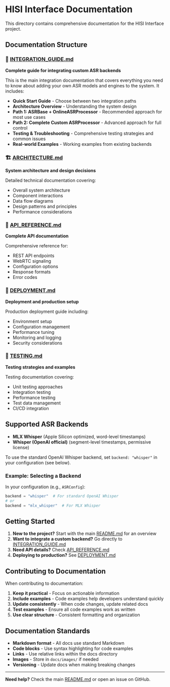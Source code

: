 # HISI Interface Documentation

This directory contains comprehensive documentation for the HISI Interface project.

## Documentation Structure

### 📖 [INTEGRATION_GUIDE.md](INTEGRATION_GUIDE.md)
**Complete guide for integrating custom ASR backends**

This is the main integration documentation that covers everything you need to know about adding your own ASR models and engines to the system. It includes:

- **Quick Start Guide** - Choose between two integration paths
- **Architecture Overview** - Understanding the system design
- **Path 1: ASRBase + OnlineASRProcessor** - Recommended approach for most use cases
- **Path 2: Complete Custom ASRProcessor** - Advanced approach for full control
- **Testing & Troubleshooting** - Comprehensive testing strategies and common issues
- **Real-world Examples** - Working examples from existing backends

### 🏗️ [ARCHITECTURE.md](ARCHITECTURE.md)
**System architecture and design decisions**

Detailed technical documentation covering:
- Overall system architecture
- Component interactions
- Data flow diagrams
- Design patterns and principles
- Performance considerations

### 🔧 [API_REFERENCE.md](API_REFERENCE.md)
**Complete API documentation**

Comprehensive reference for:
- REST API endpoints
- WebRTC signaling
- Configuration options
- Response formats
- Error codes

### 🚀 [DEPLOYMENT.md](DEPLOYMENT.md)
**Deployment and production setup**

Production deployment guide including:
- Environment setup
- Configuration management
- Performance tuning
- Monitoring and logging
- Security considerations

### 🧪 [TESTING.md](TESTING.md)
**Testing strategies and examples**

Testing documentation covering:
- Unit testing approaches
- Integration testing
- Performance testing
- Test data management
- CI/CD integration

## Supported ASR Backends

- **MLX Whisper** (Apple Silicon optimized, word-level timestamps)
- **Whisper (OpenAI official)** (segment-level timestamps, permissive license)

To use the standard OpenAI Whisper backend, set `backend: "whisper"` in your configuration (see below).

### Example: Selecting a Backend

In your configuration (e.g., `ASRConfig`):

```python
backend = "whisper"  # For standard OpenAI Whisper
# or
backend = "mlx_whisper"  # For MLX Whisper
```

## Getting Started

1. **New to the project?** Start with the main [README.md](../README.md) for an overview
2. **Want to integrate a custom backend?** Go directly to [INTEGRATION_GUIDE.md](INTEGRATION_GUIDE.md)
3. **Need API details?** Check [API_REFERENCE.md](API_REFERENCE.md)
4. **Deploying to production?** See [DEPLOYMENT.md](DEPLOYMENT.md)

## Contributing to Documentation

When contributing to documentation:

1. **Keep it practical** - Focus on actionable information
2. **Include examples** - Code examples help developers understand quickly
3. **Update consistently** - When code changes, update related docs
4. **Test examples** - Ensure all code examples work as written
5. **Use clear structure** - Consistent formatting and organization

## Documentation Standards

- **Markdown format** - All docs use standard Markdown
- **Code blocks** - Use syntax highlighting for code examples
- **Links** - Use relative links within the docs directory
- **Images** - Store in `docs/images/` if needed
- **Versioning** - Update docs when making breaking changes

---

**Need help?** Check the main [README.md](../README.md) or open an issue on GitHub.
